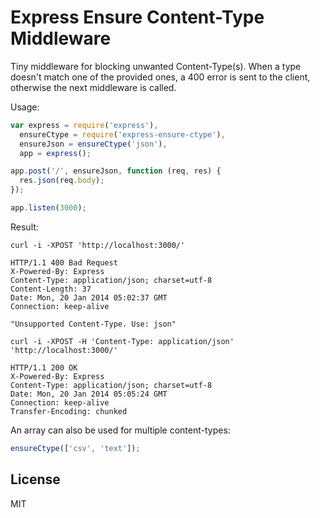 Express Ensure Content-Type Middleware
======================================

Tiny middleware for blocking unwanted Content-Type(s).
When a type doesn't match one of the provided ones, a 400 error is
sent to the client, otherwise the next middleware is called.

Usage:

```javascript
var express = require('express'),
  ensureCtype = require('express-ensure-ctype'),
  ensureJson = ensureCtype('json'),
  app = express();

app.post('/', ensureJson, function (req, res) {
  res.json(req.body);
});

app.listen(3000);
```

Result:

```
curl -i -XPOST 'http://localhost:3000/'

HTTP/1.1 400 Bad Request
X-Powered-By: Express
Content-Type: application/json; charset=utf-8
Content-Length: 37
Date: Mon, 20 Jan 2014 05:02:37 GMT
Connection: keep-alive

"Unsupported Content-Type. Use: json"
```

```
curl -i -XPOST -H 'Content-Type: application/json' 'http://localhost:3000/'

HTTP/1.1 200 OK
X-Powered-By: Express
Content-Type: application/json; charset=utf-8
Date: Mon, 20 Jan 2014 05:05:24 GMT
Connection: keep-alive
Transfer-Encoding: chunked
```

An array can also be used for multiple content-types:

```javascript
ensureCtype(['csv', 'text']);
```

License
-------

MIT
